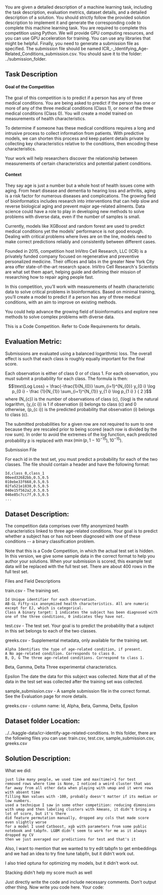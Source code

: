 You are given a detailed description of a machine learning task, including the task description, evaluation metrics, dataset details, and a detailed description of a solution.
You should strictly follow the provided solution description to implement it and generate the corresponding code to complete this machine learning task.
You are required to complete this competition using Python. We will provide GPU computing resources, and you can use GPU acceleration for training.
You can use any libraries that might be helpful.
Finally, you need to generate a submission file as specified. The submission file should be named ICR_-_Identifying_Age-Related_Conditions_submission.csv. You should save it to the folder: ../submission_folder.

## Task Description
#### Goal of the Competition
The goal of this competition is to predict if a person has any of three medical conditions. You are being asked to predict if the person has one or more of any of the three medical conditions (Class 1), or none of the three medical conditions (Class 0). You will create a model trained on measurements of health characteristics.

To determine if someone has these medical conditions requires a long and intrusive process to collect information from patients. With predictive models, we can shorten this process and keep patient details private by collecting key characteristics relative to the conditions, then encoding these characteristics.

Your work will help researchers discover the relationship between measurements of certain characteristics and potential patient conditions.

#### Context
They say age is just a number but a whole host of health issues come with aging. From heart disease and dementia to hearing loss and arthritis, aging is a risk factor for numerous diseases and complications. The growing field of bioinformatics includes research into interventions that can help slow and reverse biological aging and prevent major age-related ailments. Data science could have a role to play in developing new methods to solve problems with diverse data, even if the number of samples is small.

Currently, models like XGBoost and random forest are used to predict medical conditions yet the models' performance is not good enough. Dealing with critical problems where lives are on the line, models need to make correct predictions reliably and consistently between different cases.

Founded in 2015, competition host InVitro Cell Research, LLC (ICR) is a privately funded company focused on regenerative and preventive personalized medicine. Their offices and labs in the greater New York City area offer state-of-the-art research space. InVitro Cell Research's Scientists are what set them apart, helping guide and defining their mission of researching how to repair aging people fast.

In this competition, you’ll work with measurements of health characteristic data to solve critical problems in bioinformatics. Based on minimal training, you’ll create a model to predict if a person has any of three medical conditions, with an aim to improve on existing methods.

You could help advance the growing field of bioinformatics and explore new methods to solve complex problems with diverse data.

This is a Code Competition. Refer to Code Requirements for details.

##  Evaluation Metric:
Submissions are evaluated using a balanced logarithmic loss. The overall effect is such that each class is roughly equally important for the final score.

Each observation is either of class 0 or of class 1. For each observation, you must submit a probability for each class. The formula is then:
$$\text{Log Loss} = \frac{-\frac{1}{N_{0}} \sum_{i=1}^{N_{0}} y_{0 i} \log  p_{0 i} - \frac {1}{N_{1}} \sum_{i=1}^{N_{1}} y_{1 i} \log  p_{1 i} } { 2 }$$
where (N_{c}) is the number of observations of class (c), (\log) is the natural logarithm, (y_{c i}) is 1 if observation (i) belongs to class (c) and 0 otherwise, (p_{c i}) is the predicted probability that observation (i) belongs to class (c).

The submitted probabilities for a given row are not required to sum to one because they are rescaled prior to being scored (each row is divided by the row sum). In order to avoid the extremes of the log function, each predicted probability p is replaced with $\max(\min(p,1-10^{-15}),10^{-15})$.

Submission File

For each id in the test set, you must predict a probability for each of the two classes. The file should contain a header and have the following format:

    Id,class_0,class_1
    00eed32682bb,0.5,0.5
    010ebe33f668,0.5,0.5
    02fa521e1838,0.5,0.5
    040e15f562a2,0.5,0.5
    046e85c7cc7f,0.5,0.5
    ...


##  Dataset Description:
The competition data comprises over fifty anonymized health characteristics linked to three age-related conditions. Your goal is to predict whether a subject has or has not been diagnosed with one of these conditions -- a binary classification problem.

Note that this is a Code Competition, in which the actual test set is hidden. In this version, we give some sample data in the correct format to help you author your solutions. When your submission is scored, this example test data will be replaced with the full test set. There are about 400 rows in the full test set.

Files and Field Descriptions

train.csv - The training set.

    Id Unique identifier for each observation.
    AB-GL Fifty-six anonymized health characteristics. All are numeric except for EJ, which is categorical.
    Class A binary target: 1 indicates the subject has been diagnosed with one of the three conditions, 0 indicates they have not.

test.csv - The test set. Your goal is to predict the probability that a subject in this set belongs to each of the two classes.

greeks.csv - Supplemental metadata, only available for the training set.

    Alpha Identifies the type of age-related condition, if present.
    A No age-related condition. Corresponds to class 0.
    B, D, G The three age-related conditions. Correspond to class 1.

Beta, Gamma, Delta Three experimental characteristics.

Epsilon The date the data for this subject was collected. Note that all of the data in the test set was collected after the training set was collected.

sample_submission.csv - A sample submission file in the correct format. See the Evaluation page for more details.

greeks.csv - column name: Id, Alpha, Beta, Gamma, Delta, Epsilon


## Dataset folder Location: 
../../kaggle-data/icr-identify-age-related-conditions. In this folder, there are the following files you can use: train.csv, test.csv, sample_submission.csv, greeks.csv

## Solution Description:
What we did:

    just like many people, we used time and max(time)+1 for test
    removed rows where time is None, I noticed a weird cluster that was far away from all other data when playing with umap and it were rows with absent time
    filling Nan values with -100, probably doesn't matter if its median or low numbers.
    used a technique I saw in some other competition: reducing dimensions with umap and then labeling clusters with kmeans, it didn't bring a lot of score, but it's there
    did feature permutation manually, dropped any cols that made score even slightly worse
    for a model I used Catboost, xgb with parameters from some public notebook and tabpfn. LGBM didn't seem to work for me as it always dropped my CV
    then we just averaged our predictions for test and that's it

Also, I want to mention that we wanted to try edit tabpfn to get embeddings and we had an idea to try fine tune tabpfn, but it didn't work out.

I also tried optuna for optimizing my models, but it didn't work out.

Stacking didn't help my score much as well


Just directly write the code and include necessary comments. Don't output other thing. Now write you code here. 
Your code: